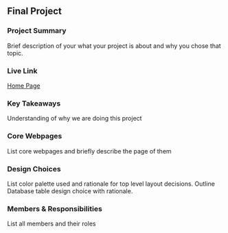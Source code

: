 ## Final Project

### Project Summary

Brief description of your what your project is about and why you chose that topic.

### Live Link

[Home Page](https://url.com)  

### Key Takeaways

Understanding of why we are doing this project

### Core Webpages

List core webpages and briefly describe the page of them

### Design Choices 

List color palette used and rationale for top level layout decisions. Outline Database table design choice with rationale.

### Members & Responsibilities

List all members and their roles